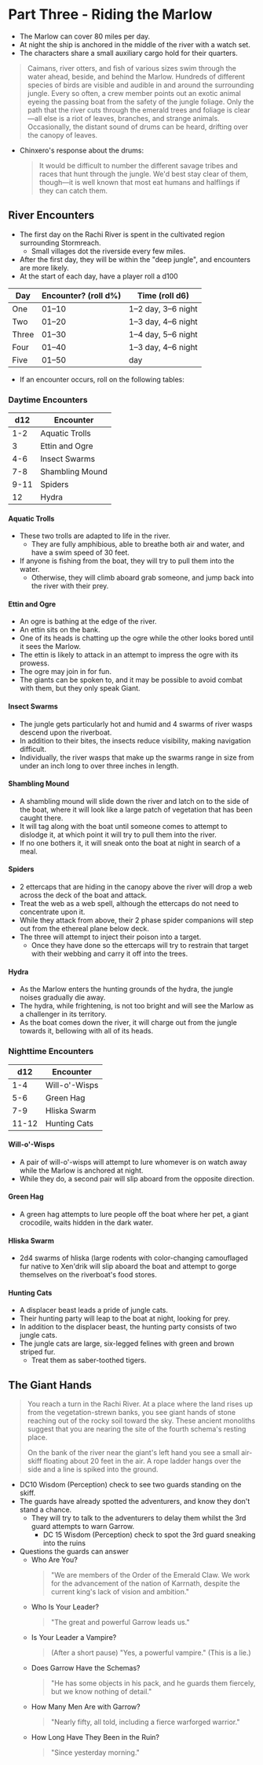# Part Three - Riding the Marlow

- The Marlow can cover 80 miles per day.
- At night the ship is anchored in the middle of the river with a watch set.
- The characters share a small auxiliary cargo hold for their quarters.

> Caimans, river otters, and fish of various sizes swim through the water ahead, beside, and behind the Marlow.
> Hundreds of different species of birds are visible and audible in and around the surrounding jungle.
> Every so often, a crew member points out an exotic animal eyeing the passing boat from the safety of the jungle foliage.
> Only the path that the river cuts through the emerald trees and foliage is clear—all else is a riot of leaves, branches, and strange animals.
> Occasionally, the distant sound of drums can be heard, drifting over the canopy of leaves.

- Chinxero's response about the drums:
  > It would be difficult to number the different savage tribes and races that hunt through the jungle.
  > We'd best stay clear of them, though—it is well known that most eat humans and halflings if they can catch them.

## River Encounters

- The first day on the Rachi River is spent in the cultivated region surrounding Stormreach.
  - Small villages dot the riverside every few miles.
- After the first day, they will be within the "deep jungle", and encounters are more likely.
- At the start of each day, have a player roll a d100

| Day   | Encounter? (roll d%) | Time (roll d6)     |
| ----- | -------------------- | ------------------ |
| One   | 01–10                | 1–2 day, 3–6 night |
| Two   | 01–20                | 1–3 day, 4–6 night |
| Three | 01–30                | 1–4 day, 5–6 night |
| Four  | 01–40                | 1–3 day, 4–6 night |
| Five  | 01–50                | day                |

- If an encounter occurs, roll on the following tables:

### Daytime Encounters

| d12  | Encounter       |
| ---- | --------------- |
| 1-2  | Aquatic Trolls  |
| 3    | Ettin and Ogre  |
| 4-6  | Insect Swarms   |
| 7-8  | Shambling Mound |
| 9-11 | Spiders         |
| 12   | Hydra           |

#### Aquatic Trolls

- These two trolls are adapted to life in the river.
  - They are fully amphibious, able to breathe both air and water, and have a swim speed of 30 feet.
- If anyone is fishing from the boat, they will try to pull them into the water.
  - Otherwise, they will climb aboard grab someone, and jump back into the river with their prey.

#### Ettin and Ogre

- An ogre is bathing at the edge of the river.
- An ettin sits on the bank.
- One of its heads is chatting up the ogre while the other looks bored until it sees the Marlow.
- The ettin is likely to attack in an attempt to impress the ogre with its prowess.
- The ogre may join in for fun.
- The giants can be spoken to, and it may be possible to avoid combat with them, but they only speak Giant.

#### Insect Swarms

- The jungle gets particularly hot and humid and 4 swarms of river wasps descend upon the riverboat.
- In addition to their bites, the insects reduce visibility, making navigation difficult.
- Individually, the river wasps that make up the swarms range in size from under an inch long to over three inches in length.

#### Shambling Mound

- A shambling mound will slide down the river and latch on to the side of the boat, where it will look like a large patch of vegetation that has been caught there.
- It will tag along with the boat until someone comes to attempt to dislodge it, at which point it will try to pull them into the river.
- If no one bothers it, it will sneak onto the boat at night in search of a meal.

#### Spiders

- 2 ettercaps that are hiding in the canopy above the river will drop a web across the deck of the boat and attack.
- Treat the web as a web spell, although the ettercaps do not need to concentrate upon it.
- While they attack from above, their 2 phase spider companions will step out from the ethereal plane below deck.
- The three will attempt to inject their poison into a target.
  - Once they have done so the ettercaps will try to restrain that target with their webbing and carry it off into the trees.

#### Hydra

- As the Marlow enters the hunting grounds of the hydra, the jungle noises gradually die away.
- The hydra, while frightening, is not too bright and will see the Marlow as a challenger in its territory.
- As the boat comes down the river, it will charge out from the jungle towards it, bellowing with all of its heads.

### Nighttime Encounters

| d12   | Encounter     |
| ----- | ------------- |
| 1-4   | Will-o'-Wisps |
| 5-6   | Green Hag     |
| 7-9   | Hliska Swarm  |
| 11-12 | Hunting Cats  |

#### Will-o'-Wisps

- A pair of will-o'-wisps will attempt to lure whomever is on watch away while the Marlow is anchored at night.
- While they do, a second pair will slip aboard from the opposite direction.

#### Green Hag

- A green hag attempts to lure people off the boat where her pet, a giant crocodile, waits hidden in the dark water.

#### Hliska Swarm

- 2d4 swarms of hliska (large rodents with color-changing camouflaged fur native to Xen'drik will slip aboard the boat and attempt to gorge themselves on the riverboat's food stores.

#### Hunting Cats

- A displacer beast leads a pride of jungle cats.
- Their hunting party will leap to the boat at night, looking for prey.
- In addition to the displacer beast, the hunting party consists of two jungle cats.
- The jungle cats are large, six-legged felines with green and brown striped fur.
  - Treat them as saber-toothed tigers.

## The Giant Hands

> You reach a turn in the Rachi River.
> At a place where the land rises up from the vegetation-strewn banks,
> you see giant hands of stone reaching out of the rocky soil toward the sky.
> These ancient monoliths suggest that you are nearing the site of the fourth schema's resting place.
>
> On the bank of the river near the giant's left hand you see a small air-skiff floating about 20 feet in the air.
> A rope ladder hangs over the side and a line is spiked into the ground.

- DC10 Wisdom (Perception) check to see two guards standing on the skiff.
- The guards have already spotted the adventurers, and know they don't stand a chance.
  - They will try to talk to the adventurers to delay them whilst the 3rd guard attempts to warn Garrow.
    - DC 15 Wisdom (Perception) check to spot the 3rd guard sneaking into the ruins
- Questions the guards can answer
  - Who Are You?
    > "We are members of the Order of the Emerald Claw. We work for the advancement of the nation of Karrnath, despite the current king's lack of vision and ambition."
  - Who Is Your Leader?
    > "The great and powerful Garrow leads us."
  - Is Your Leader a Vampire?
    > (After a short pause) "Yes, a powerful vampire." (This is a lie.)
  - Does Garrow Have the Schemas?
    > "He has some objects in his pack, and he guards them fiercely, but we know nothing of detail."
  - How Many Men Are with Garrow?
    > "Nearly fifty, all told, including a fierce warforged warrior."
  - How Long Have They Been in the Ruin?
    > "Since yesterday morning."
